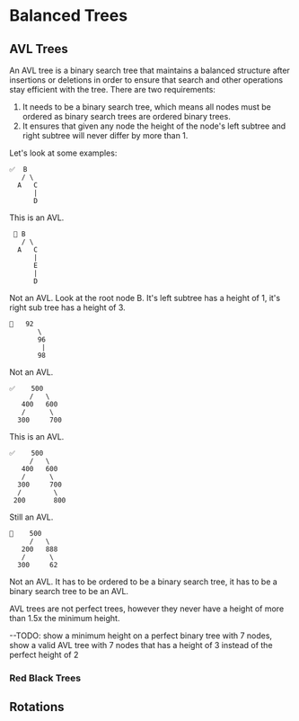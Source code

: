 # Balanced Trees

## AVL Trees

An AVL tree is a binary search tree that maintains a balanced structure after insertions or deletions in order to ensure that search and other operations stay efficient with the tree. There are two requirements:

1. It needs to be a binary search tree, which means all nodes must be ordered as binary search trees are ordered binary trees.
2. It ensures that given any node the height of the node's left subtree and right subtree will never differ by more than 1.

Let's look at some examples:

```
✅  B
   / \
  A   C
      |
      D
```

This is an AVL.

```
 🚫 B
   / \
  A   C
      |
      E
      |
      D
```

Not an AVL. Look at the root node B. It's left subtree has a height of 1, it's right sub tree has a height of 3.

```
🚫   92
       \
       96
        |
       98
```

Not an AVL.

```
✅    500
     /   \
   400   600
   /      \
  300     700
```

This is an AVL.

```
✅    500
     /   \
   400   600
   /      \
  300     700
  /        \
 200       800
```

Still an AVL.

```
🚫    500
     /   \
   200   888
   /      \
  300     62
```

Not an AVL. It has to be ordered to be a binary search tree, it has to be a binary search tree to be an AVL.

AVL trees are not perfect trees, however they never have a height of more than 1.5x the minimum height.

\--TODO: show a minimum height on a perfect binary tree with 7 nodes, show a valid AVL tree with 7 nodes that has a height of 3 instead of the perfect height of 2

### Red Black Trees

## Rotations



